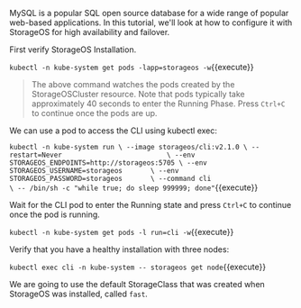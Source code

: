 MySQL is a popular SQL open source database for a wide range of popular
web-based applications. In this tutorial, we'll look at how to configure it
with StorageOS for high availability and failover.

First verify StorageOS Installation.

`kubectl -n kube-system get pods -lapp=storageos -w`{{execute}}

> The above command watches the pods created by the StorageOSCluster resource.
> Note that pods typically take approximately 40 seconds to enter the Running
> Phase. Press `Ctrl+C` to continue once the pods are up.

We can use a pod to access the CLI using kubectl exec:

`kubectl -n kube-system run \
--image storageos/cli:v2.1.0 \
--restart=Never                          \
--env STORAGEOS_ENDPOINTS=http://storageos:5705 \
--env STORAGEOS_USERNAME=storageos       \
--env STORAGEOS_PASSWORD=storageos       \
--command cli                            \
-- /bin/sh -c "while true; do sleep 999999; done"`{{execute}}

Wait for the CLI pod to enter the Running state and press `Ctrl+C` to continue
once the pod is running.

`kubectl -n kube-system get pods -l run=cli -w`{{execute}}

Verify that you have a healthy installation with three nodes:

`kubectl exec cli -n kube-system -- storageos get node`{{execute}}

We are going to use the default StorageClass that was created when StorageOS
was installed, called `fast`.
